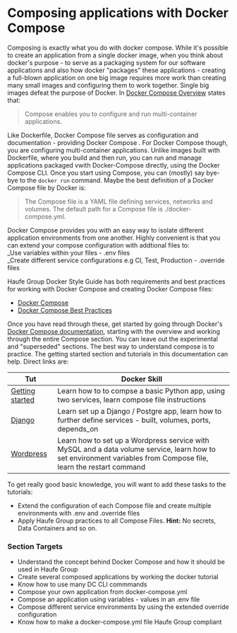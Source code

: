 # Composing applications with Docker Compose

Composing is exactly what you do with docker compose. While it's possible to create an application from a single docker image, when you think about docker's purpose - to serve as a packaging system for our software applications and also how docker "packages" these applications - creating a full-blown application on one big image requires more work than creating many small images and configuring them to work together. Single big images defeat the purpose of Docker. In [Docker Compose Overview](https://docs.docker.com/compose/overview/)    states that:

> Compose enables you to configure and run multi-container applications.

Like Dockerfile, Docker Compose file serves as configuration and documentation - providing Docker Compose . For Docker Compose though, you are configuring multi-container applications. Unlike images built with Dockerfile, where you build and then run, you can run and manage applications packaged vwith Docker-Compose directly, using the Docker Compose CLI. Once you start using Compose, you can \(mostly\) say bye-bye to the `docker run` command. Maybe the best definition of a Docker Compose file by Docker is:

> The Compose file is a YAML file defining services, networks and volumes. The default path for a Compose file is ./docker-compose.yml.

Docker Compose provides you with an easy way to isolate different application environments from one another. Highly convenient is that you can extend your compose configuration with addtional files to:  
\_Use variables within your files - .env files  
\_Create different service configurations e.g CI, Test, Production - .override files

Haufe Group Docker Style Guide has both requirements and best practices for working with Docker Compose and creating Docker Compose files:

* [Docker Compose](https://github.com/Haufe-Lexware/docker-style-guide/blob/master/DockerCompose.md)
* [Docker Compose Best Practices](https://github.com/Haufe-Lexware/docker-style-guide/blob/master/BestPracticesCompose.md)

Once you have read through these, get started by going through Docker's [Docker Compose documentation](https://docs.docker.com/compose/overview/), starting with the overview and working through the entire Compose section. You can leave out the experimental and "superseded" sections. The best way to understand compose is to practice. The getting started section and  tutorials in this documentation can help. Direct links are:

| Tut | Docker Skill |
| --- | --- |
| [Getting started](https://docs.docker.com/compose/gettingstarted/) | Learn how to to compse a basic Python app, using two services, learn compose file instructions |
| [Django](https://docs.docker.com/compose/django/) | Learn set up a Django / Postgre app, learn how to further define services - built, volumes, ports, depends\_on |
| [Wordpress](https://docs.docker.com/compose/wordpress/) | Learn how to set up a Wordpress service with MySQL and a data volume service, learn how to set environment variables from Compose file, learn the restart command |

To get really good basic knowledge, you will want to add these tasks to the tutorials:

* Extend the configuration of each Compose file and create multiple environments with .env and .override files
* Apply Haufe Group practices to all Compose Files. **Hint:** No secrets, Data Containers and so on. 

### Section Targets

* Understand the concept behind Docker Compose and how it should be used in Haufe Group
* Create several composed applications by working the docker tutorial
* Know how to use many DC CLI commmands
* Compose your own application from docker-compose.yml
* Compose an application using variables - values in an .env file
* Compose different service environments by using the extended override configuration
* Know how to make a docker-compose.yml file Haufe Group compliant 



